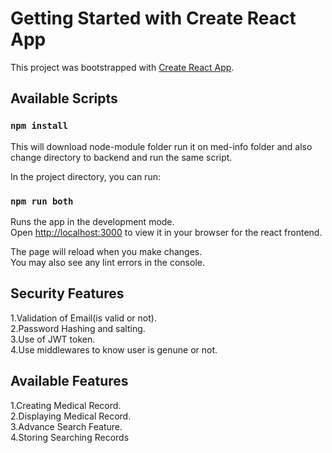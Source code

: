 # Getting Started with Create React App

This project was bootstrapped with [Create React App](https://github.com/facebook/create-react-app).

## Available Scripts
### `npm install`
This will download node-module folder run it on med-info folder and also change directory to backend and run the same script.

In the project directory, you can run:

### `npm run both`

Runs the app in the development mode.\
Open [http://localhost:3000](http://localhost:3000) to view it in your browser for the react frontend.

The page will reload when you make changes.\
You may also see any lint errors in the console.

## Security Features

1.Validation of Email(is valid or not).\
2.Password Hashing and salting.\
3.Use of JWT token.\
4.Use middlewares to know user is genune or not.


## Available Features

1.Creating Medical Record.\
2.Displaying Medical Record.\
3.Advance Search Feature.\
4.Storing Searching Records

